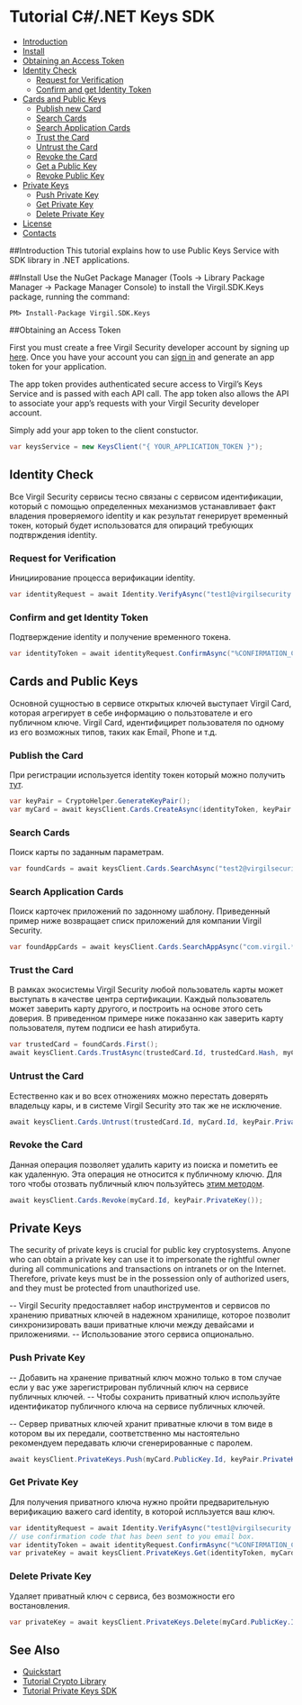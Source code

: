 # Tutorial C#/.NET Keys SDK 

- [Introduction](#introduction)
- [Install](#install)
- [Obtaining an Access Token](#obtaining-an-access-token)
- [Identity Check](#identity-check)
  - [Request for Verification](#request-for-verification)
  - [Confirm and get Identity Token](#identity-confirmation)
- [Cards and Public Keys](#cards-and-public-keys)
  - [Publish new Card](#publish-a-virgil-card)
  - [Search Cards](#search-cards)
  - [Search Application Cards](#search-application-cards)
  - [Trust the Card](#trust-the-card)
  - [Untrust the Card](#untrust-the-card)
  - [Revoke the Card](#revoke-the-card)
  - [Get a Public Key](#get-public-key)
  - [Revoke Public Key](#revoke-public-key)
- [Private Keys](#private-keys)
  - [Push Private Key](#push-private-key)
  - [Get Private Key](#get-private-key)
  - [Delete Private Key](#delete-private-key)
- [License](#license)
- [Contacts](#contacts)

##Introduction
This tutorial explains how to use Public Keys Service with SDK library in .NET applications. 

##Install
Use the NuGet Package Manager (Tools -> Library Package Manager -> Package Manager Console) to install the Virgil.SDK.Keys package, running the command:

```
PM> Install-Package Virgil.SDK.Keys
```

##Obtaining an Access Token

First you must create a free Virgil Security developer account by signing up [here](https://virgilsecurity.com/account/signup). Once you have your account you can [sign in](https://virgilsecurity.com/account/signin) and generate an app token for your application.

The app token provides authenticated secure access to Virgil’s Keys Service and is passed with each API call. The app token also allows the API to associate your app’s requests with your Virgil Security developer account.

Simply add your app token to the client constuctor.

```csharp
var keysService = new KeysClient("{ YOUR_APPLICATION_TOKEN }");
``` 

## Identity Check
Все Virgil Security сервисы тесно связаны с сервисом идентификации, который с помощью определенных механизмов устанавливает факт владения проверяемого identity и как результат генерирует временный токен, который будет использоватся для опираций требующих подтврждения identity.

### Request for Verification
Инициирование процесса верификации identity.

```csharp
var identityRequest = await Identity.VerifyAsync("test1@virgilsecurity.com", IdentityType.Email);
```

### Confirm and get Identity Token
Подтверждение identity и получение временного токена.

```csharp
var identityToken = await identityRequest.ConfirmAsync("%CONFIRMATION_CODE%");
```

## Cards and Public Keys
Основной сущностью в сервисе открытых ключей выступает Virgil Card, которая агрегирует в себе информацию о пользтователе и его публичном ключе. Virgil Card, идентифицирет пользователя по одному из его возможных типов, таких как Email, Phone и т.д. 

### Publish the Card
При регистрации используется identity токен который можно получить [тут](#identity-check).
```csharp
var keyPair = CryptoHelper.GenerateKeyPair();
var myCard = await keysClient.Cards.CreateAsync(identityToken, keyPair.PublicKey(), keyPair.PrivateKey());
```

### Search Cards
Поиск карты по заданным параметрам.
 ```csharp
var foundCards = await keysClient.Cards.SearchAsync("test2@virgilsecurity.com", IdentityType.Email);
```

### Search Application Cards
Поиск карточек приложений по задонному шаблону. Приведенный пример ниже возвращает списк приложений для компании Virgil Security.
 ```csharp
var foundAppCards = await keysClient.Cards.SearchAppAsync("com.virgil.*");
```

### Trust the Card
В рамках экосистемы Virgil Security любой пользователь карты может выступать в качестве центра сертификации. Каждый пользователь может заверить карту другого, и построить на основе этого сеть доверия. 
В приведенном примере ниже показанно как заверить карту пользователя, путем подписи ее hash атирибута.  
 
 ```csharp
var trustedCard = foundCards.First();
await keysClient.Cards.TrustAsync(trustedCard.Id, trustedCard.Hash, myCard.Id, keyPair.PrivateKey());
```

### Untrust the Card
Естественно как и во всех отножениях можно перестать доверять владельцу кары, и в системе Virgil Security это так же не исключение.
```csharp
await keysClient.Cards.Untrust(trustedCard.Id, myCard.Id, keyPair.PrivateKey());
```

### Revoke the Card
Данная операция позволяет удалить кариту из поиска и пометить ее как удаленную. Эта операция не относится к публичному ключю. Для того чтобы отозвать публичный ключ пользуйтесь [этим методом](#revoke-public-key).
```csharp
await keysClient.Cards.Revoke(myCard.Id, keyPair.PrivateKey());
```

## Private Keys
The security of private keys is crucial for public key cryptosystems. Anyone who can obtain a private key can use it to impersonate the rightful owner during all communications and transactions on intranets or on the Internet. Therefore, private keys must be in the possession only of authorized users, and they must be protected from unauthorized use.

-- Virgil Security предоставляет набор инструментов и сервисов по хранению приватных ключей в надежном хранилище, которое позволит синхронизировать ваши приватные ключи между девайсами и приложениями. 
-- Использование этого сервиса опционально.

### Push Private Key
-- Добавить на хранение приватный ключ можно только в том случае если у вас уже зарегистрирован публичный ключ на сервисе публичных ключей.
-- Чтобы сохранить приватный ключ используйте идентификатор публичного ключа на сервисе публичных ключей.

-- Сервер приватных ключей хранит приватные ключи в том виде в котором вы их передали, соответственно мы настоятельно рекомендуем передавать ключи сгенерированные с паролем.

```csharp
await keysClient.PrivateKeys.Push(myCard.PublicKey.Id, keyPair.PrivateKey());
```

### Get Private Key
Для получения приватного ключа нужно пройти предварительную верификацию важего card identity, в которой испльзуется ваш ключ.
  
```csharp
var identityRequest = await Identity.VerifyAsync("test1@virgilsecurity.com", IdentityType.Email);
// use confirmation code that has been sent to you email box.
var identityToken = await identityRequest.ConfirmAsync("%CONFIRMATION_CODE%");
var privateKey = await keysClient.PrivateKeys.Get(identityToken, myCard.PublicKey.Id);
```

### Delete Private Key
Удаляет приватный ключ с сервиса, без возможности его востановления.
  
```csharp
var privateKey = await keysClient.PrivateKeys.Delete(myCard.PublicKey.Id, keyPair.PrivateKey());
```

## See Also

* [Quickstart](quickstart.md)
* [Tutorial Crypto Library](crypto.md)
* [Tutorial Private Keys SDK](private-keys.md)

